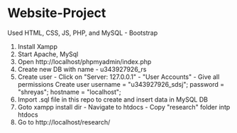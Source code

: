 # Website-Project
Used HTML, CSS, JS, PHP, and MySQL - Bootstrap

1) Install Xampp
2) Start Apache, MySql
3) Open http://localhost/phpmyadmin/index.php
4) Create new DB with name - u343927926_rs
5) Create user - Click on "Server: 127.0.0.1" - "User Accounts" - Give all permissions
	Create user username = "u343927926_sdsj"; password = "shreyas"; hostname = "localhost";
6) Import .sql file in this repo to create and insert data in MySQL DB
7) Goto xampp install dir - Navigate to htdocs - Copy "research" folder intp htdocs
8) Go to http://localhost/research/ 
